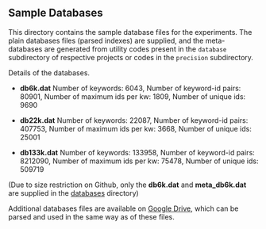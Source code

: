 ## Sample Databases

This directory contains the sample database files for the experiments. The plain databases files (parsed indexes) are supplied, and the meta-databases are generated from utility codes present in the `database` subdirectory of respective projects or codes in the `precision` subdirectory.

Details of the databases.

- __db6k.dat__ Number of keywords: 6043, Number of keyword-id pairs: 80901, Number of maximum ids per kw: 1809, Number of unique ids: 9690

- __db22k.dat__ Number of keywords: 22087, Number of keyword-id pairs: 407753, Number of maximum ids per kw: 3668, Number of unique ids: 25001

- __db133k.dat__ Number of keywords: 133958, Number of keyword-id pairs: 8212090, Number of maximum ids per kw: 75478, Number of unique ids:  509719

(Due to size restriction on Github, only the __db6k.dat__ and __meta_db6k.dat__ are supplied in the [databases](./) directory)

Additional databases files are available on [Google Drive](https://drive.google.com/drive/folders/17GhworvnBDzI7gE4xp6qMjD8V7y3Nhuv?usp=sharing), which can be parsed and used in the same way as of these files.